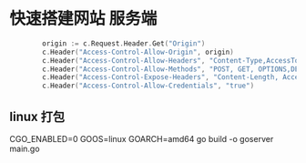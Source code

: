 # 快速搭建网站 服务端

``` go
        origin := c.Request.Header.Get("Origin")
		c.Header("Access-Control-Allow-Origin", origin)
		c.Header("Access-Control-Allow-Headers", "Content-Type,AccessToken,X-CSRF-Token, Authorization, Token,X-Token,X-User-Id,Appid,DateTime,Sign")
		c.Header("Access-Control-Allow-Methods", "POST, GET, OPTIONS,DELETE,PUT")
		c.Header("Access-Control-Expose-Headers", "Content-Length, Access-Control-Allow-Origin, Access-Control-Allow-Headers, Content-Type, New-Token, New-Expires-At")
		c.Header("Access-Control-Allow-Credentials", "true")
```
## linux 打包
CGO_ENABLED=0 GOOS=linux GOARCH=amd64 go build -o goserver main.go